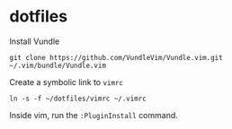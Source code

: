 # dotfiles

Install Vundle

```
git clone https://github.com/VundleVim/Vundle.vim.git ~/.vim/bundle/Vundle.vim
```

Create a symbolic link to `vimrc`

```
ln -s -f ~/dotfiles/vimrc ~/.vimrc
```

Inside vim, run the `:PluginInstall` command.

